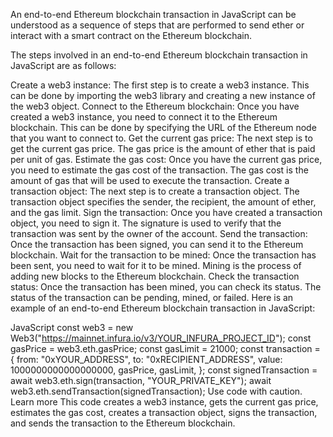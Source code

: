 
An end-to-end Ethereum blockchain transaction in JavaScript can be understood as a sequence of steps that are performed to send ether or interact with a smart contract on the Ethereum blockchain.

The steps involved in an end-to-end Ethereum blockchain transaction in JavaScript are as follows:

Create a web3 instance: The first step is to create a web3 instance. This can be done by importing the web3 library and creating a new instance of the web3 object.
Connect to the Ethereum blockchain: Once you have created a web3 instance, you need to connect it to the Ethereum blockchain. This can be done by specifying the URL of the Ethereum node that you want to connect to.
Get the current gas price: The next step is to get the current gas price. The gas price is the amount of ether that is paid per unit of gas.
Estimate the gas cost: Once you have the current gas price, you need to estimate the gas cost of the transaction. The gas cost is the amount of gas that will be used to execute the transaction.
Create a transaction object: The next step is to create a transaction object. The transaction object specifies the sender, the recipient, the amount of ether, and the gas limit.
Sign the transaction: Once you have created a transaction object, you need to sign it. The signature is used to verify that the transaction was sent by the owner of the account.
Send the transaction: Once the transaction has been signed, you can send it to the Ethereum blockchain.
Wait for the transaction to be mined: Once the transaction has been sent, you need to wait for it to be mined. Mining is the process of adding new blocks to the Ethereum blockchain.
Check the transaction status: Once the transaction has been mined, you can check its status. The status of the transaction can be pending, mined, or failed.
Here is an example of an end-to-end Ethereum blockchain transaction in JavaScript:

JavaScript
const web3 = new Web3("https://mainnet.infura.io/v3/YOUR_INFURA_PROJECT_ID");
const gasPrice = web3.eth.gasPrice;
const gasLimit = 21000;
const transaction = {
  from: "0xYOUR_ADDRESS",
  to: "0xRECIPIENT_ADDRESS",
  value: 1000000000000000000,
  gasPrice,
  gasLimit,
};
const signedTransaction = await web3.eth.sign(transaction, "YOUR_PRIVATE_KEY");
await web3.eth.sendTransaction(signedTransaction);
Use code with caution. Learn more
This code creates a web3 instance, gets the current gas price, estimates the gas cost, creates a transaction object, signs the transaction, and sends the transaction to the Ethereum blockchain.

